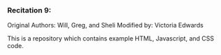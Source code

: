 ### Recitation 9:

Original Authors: Will, Greg, and Sheli
Modified by: Victoria Edwards

This is a repository which contains example HTML, Javascript, and CSS code.
